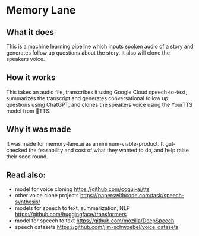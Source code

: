 # Memory Lane 

## What it does
This is a machine learning pipeline which inputs spoken audio of a story and generates follow up questions about the story. It also will clone the speakers voice. 

## How it works
This takes an audio file, transcribes it using Google Cloud speech-to-text, summarizes the transcript and generates conversational follow up questions using ChatGPT, and clones the speakers voice using the YourTTS model from 🐸TTS. 

## Why it was made
It was made for memory-lane.ai as a minimum-viable-product. It gut-checked the feasability and cost of what they wanted to do, and help raise their seed round. 

## Read also: 
- model for voice cloning https://github.com/coqui-ai/tts 
- other voice clone projects https://paperswithcode.com/task/speech-synthesis/ 
- models for speech to text, summarization, NLP https://github.com/huggingface/transformers
- model for speech to text https://github.com/mozilla/DeepSpeech 
- speech datasets https://github.com/jim-schwoebel/voice_datasets 
